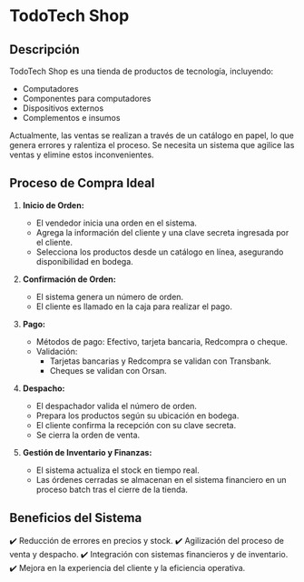 # TodoTech Shop

## Descripción
TodoTech Shop es una tienda de productos de tecnología, incluyendo:
- Computadores
- Componentes para computadores
- Dispositivos externos
- Complementos e insumos

Actualmente, las ventas se realizan a través de un catálogo en papel, lo que genera errores y ralentiza el proceso. Se necesita un sistema que agilice las ventas y elimine estos inconvenientes.

## Proceso de Compra Ideal
1. **Inicio de Orden:**
    - El vendedor inicia una orden en el sistema.
    - Agrega la información del cliente y una clave secreta ingresada por el cliente.
    - Selecciona los productos desde un catálogo en línea, asegurando disponibilidad en bodega.

2. **Confirmación de Orden:**
    - El sistema genera un número de orden.
    - El cliente es llamado en la caja para realizar el pago.

3. **Pago:**
    - Métodos de pago: Efectivo, tarjeta bancaria, Redcompra o cheque.
    - Validación:
        - Tarjetas bancarias y Redcompra se validan con Transbank.
        - Cheques se validan con Orsan.

4. **Despacho:**
    - El despachador valida el número de orden.
    - Prepara los productos según su ubicación en bodega.
    - El cliente confirma la recepción con su clave secreta.
    - Se cierra la orden de venta.

5. **Gestión de Inventario y Finanzas:**
    - El sistema actualiza el stock en tiempo real.
    - Las órdenes cerradas se almacenan en el sistema financiero en un proceso batch tras el cierre de la tienda.

## Beneficios del Sistema
✔️ Reducción de errores en precios y stock.
✔️ Agilización del proceso de venta y despacho.
✔️ Integración con sistemas financieros y de inventario.
✔️ Mejora en la experiencia del cliente y la eficiencia operativa.